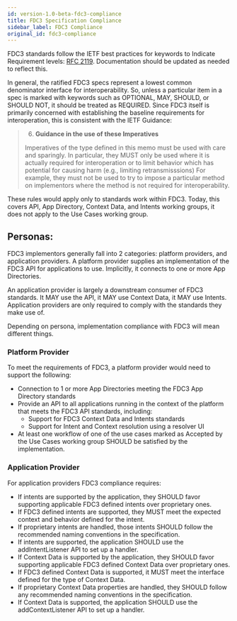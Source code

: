 ```yaml
---
id: version-1.0-beta-fdc3-compliance
title: FDC3 Specification Compliance
sidebar_label: FDC3 Compliance
original_id: fdc3-compliance
---
```




FDC3 standards follow the IETF best practices for keywords to Indicate Requirement levels: [RFC 2119](https://tools.ietf.org/id/draft-faltstrom-uri-11.html#RFC2119).  Documentation should be updated as needed to reflect this.

In general, the ratified FDC3 specs represent a lowest common denominator interface for interoperability. So, unless a particular item in a spec is marked with keywords such as OPTIONAL, MAY, SHOULD, or SHOULD NOT, it should be treated as REQUIRED.  Since FDC3 itself is primarily concerned with establishing the baseline requirements for interoperation, this is consistent with the IETF Guidance:

>6. **Guidance in the use of these Imperatives**
>
>   Imperatives of the type defined in this memo must be used with care
>   and sparingly.  In particular, they MUST only be used where it is
>   actually required for interoperation or to limit behavior which has
>   potential for causing harm (e.g., limiting retransmisssions)  For
>   example, they must not be used to try to impose a particular method
>  on implementors where the method is not required for
>   interoperability.

These rules would apply only to standards work within FDC3. Today, this covers API, App Directory, Context Data, and Intents working groups, it does not apply to the Use Cases working group. 

## Personas:
FDC3 implementors generally fall into 2 categories: platform providers, and application providers. A platform provider supplies an implementation of the FDC3 API for applications to use. Implicitly, it connects to one or more App Directories.

An application provider is largely a downstream consumer of FDC3 standards. It MAY use the API, it MAY use Context Data, it MAY use Intents. Application providers are only required to comply with the standards they make use of.  

Depending on persona, implementation compliance with FDC3 will mean different things.  

### Platform Provider
To meet the requirements of FDC3, a platform provider would need to support the following:

* Connection to 1 or more App Directories meeting the FDC3 App Directory standards
* Provide an API to all applications running in the context of the platform that meets the FDC3 API standards, including:
    * Support for FDC3 Context Data and Intents standards
    * Support for Intent and Context resolution using a resolver UI
* At least one workflow of one of the use cases marked as Accepted by the Use Cases working group SHOULD be satisfied by the implementation.

### Application Provider
For application providers FDC3 compliance requires:
* If intents are supported by the application, they SHOULD favor supporting applicable FDC3 defined intents over proprietary ones.  
* If FDC3 defined intents are supported, they MUST meet the expected context and behavior defined for the intent.  
* If proprietary intents are handled, those intents SHOULD follow the recommended naming conventions in the specification.
* If intents are supported, the application SHOULD use the addIntentListener API to set up a handler.
* If Context Data is supported by the application, they SHOULD favor supporting applicable FDC3 defined Context Data over proprietary ones.  
* If FDC3 defined Context Data is supported, it MUST meet the interface defined for the type of Context Data.  
* If proprietary Context Data properties are handled, they SHOULD follow any recommended naming conventions in the specification.
* If Context Data is supported, the application SHOULD use the addContextListener API to set up a handler.
